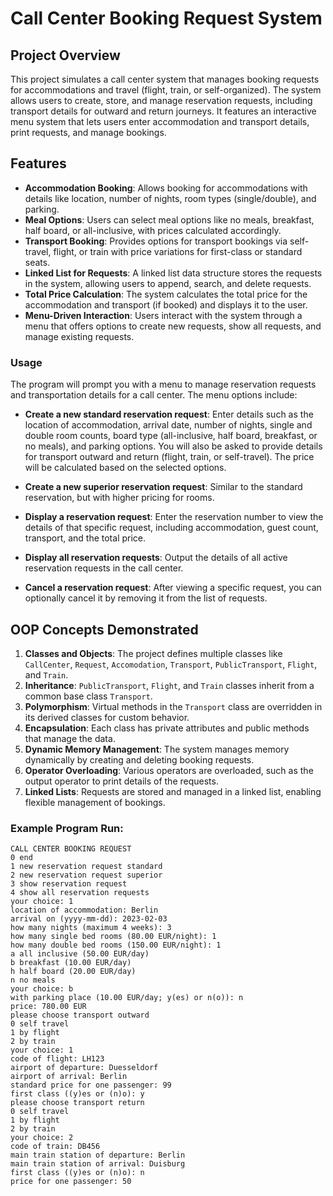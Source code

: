 # Call Center Booking Request System

## Project Overview

This project simulates a call center system that manages booking requests for accommodations and travel (flight, train, or self-organized). The system allows users to create, store, and manage reservation requests, including transport details for outward and return journeys. It features an interactive menu system that lets users enter accommodation and transport details, print requests, and manage bookings.

## Features

- **Accommodation Booking**: Allows booking for accommodations with details like location, number of nights, room types (single/double), and parking.
- **Meal Options**: Users can select meal options like no meals, breakfast, half board, or all-inclusive, with prices calculated accordingly.
- **Transport Booking**: Provides options for transport bookings via self-travel, flight, or train with price variations for first-class or standard seats.
- **Linked List for Requests**: A linked list data structure stores the requests in the system, allowing users to append, search, and delete requests.
- **Total Price Calculation**: The system calculates the total price for the accommodation and transport (if booked) and displays it to the user.
- **Menu-Driven Interaction**: Users interact with the system through a menu that offers options to create new requests, show all requests, and manage existing requests.

### Usage

The program will prompt you with a menu to manage reservation requests and transportation details for a call center. The menu options include:

- **Create a new standard reservation request**: Enter details such as the location of accommodation, arrival date, number of nights, single and double room counts, board type (all-inclusive, half board, breakfast, or no meals), and parking options. You will also be asked to provide details for transport outward and return (flight, train, or self-travel). The price will be calculated based on the selected options.
  
- **Create a new superior reservation request**: Similar to the standard reservation, but with higher pricing for rooms.

- **Display a reservation request**: Enter the reservation number to view the details of that specific request, including accommodation, guest count, transport, and the total price.

- **Display all reservation requests**: Output the details of all active reservation requests in the call center.

- **Cancel a reservation request**: After viewing a specific request, you can optionally cancel it by removing it from the list of requests.

## OOP Concepts Demonstrated

1. **Classes and Objects**: The project defines multiple classes like `CallCenter`, `Request`, `Accomodation`, `Transport`, `PublicTransport`, `Flight`, and `Train`.
2. **Inheritance**: `PublicTransport`, `Flight`, and `Train` classes inherit from a common base class `Transport`.
3. **Polymorphism**: Virtual methods in the `Transport` class are overridden in its derived classes for custom behavior.
4. **Encapsulation**: Each class has private attributes and public methods that manage the data.
5. **Dynamic Memory Management**: The system manages memory dynamically by creating and deleting booking requests.
6. **Operator Overloading**: Various operators are overloaded, such as the output operator to print details of the requests.
7. **Linked Lists**: Requests are stored and managed in a linked list, enabling flexible management of bookings.



### Example Program Run:
```text
CALL CENTER BOOKING REQUEST
0 end
1 new reservation request standard
2 new reservation request superior
3 show reservation request
4 show all reservation requests
your choice: 1
location of accommodation: Berlin
arrival on (yyyy-mm-dd): 2023-02-03
how many nights (maximum 4 weeks): 3
how many single bed rooms (80.00 EUR/night): 1
how many double bed rooms (150.00 EUR/night): 1
a all inclusive (50.00 EUR/day)
b breakfast (10.00 EUR/day)
h half board (20.00 EUR/day)
n no meals
your choice: b
with parking place (10.00 EUR/day; y(es) or n(o)): n
price: 780.00 EUR
please choose transport outward
0 self travel
1 by flight
2 by train
your choice: 1
code of flight: LH123
airport of departure: Duesseldorf
airport of arrival: Berlin
standard price for one passenger: 99
first class ((y)es or (n)o): y
please choose transport return
0 self travel
1 by flight
2 by train
your choice: 2
code of train: DB456
main train station of departure: Berlin
main train station of arrival: Duisburg
first class ((y)es or (n)o): n
price for one passenger: 50

